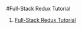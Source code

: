 #Full-Stack Redux Tutorial

1. [Full-Stack Redux Tutorial](http://teropa.info/blog/2015/09/10/full-stack-redux-tutorial.html)
